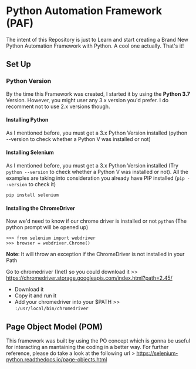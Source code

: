 # Python Automation Framework (PAF)

The intent of this Repository is just to Learn and start creating a Brand New Python Automation Framework with Python. A cool one actually. 
That's it! 

## Set Up
### Python Version
By the time this Framework was created, I started it by using the **Python 3.7** Version. However, you might user any 3.x version you'd prefer. I do recomment not to use 2.x versions though.

#### Installing Python
As I mentioned before, you must get a 3.x Python Version installed (python --version to check whether a Python V was installed or not)

#### Installing Selenium
As I mentioned before, you must get a 3.x Python Version installed (Try ```python --version``` to check whether a Python V was installed or not). All the examples are taking into consideration you already have PIP installed (```pip --version``` to check it)

```
pip install selenium
```
#### Installing the ChromeDriver
Now we'd need to know if our chrome driver is installed or not
```python``` (The python prompt will be opened up)
```
>>> from selenium import webdriver
>>> browser = webdriver.Chrome()
```
**Note**: It will throw an exception if the ChromeDriver is not installed in your Path

Go to chromedriver (Inet) so you could download it >> https://chromedriver.storage.googleapis.com/index.html?path=2.45/

* Download it
* Copy it and run it
* Add your chromedriver into your $PATH >> ```:/usr/local/bin/chromedriver```

## Page Object Model (POM)
This framework was built by using the PO concept which is gonna be useful for interacting an mantaining the coding in a better way. For further reference, please do take a look at the following url > https://selenium-python.readthedocs.io/page-objects.html





